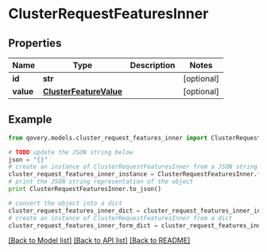 # ClusterRequestFeaturesInner


## Properties
Name | Type | Description | Notes
------------ | ------------- | ------------- | -------------
**id** | **str** |  | [optional] 
**value** | [**ClusterFeatureValue**](ClusterFeatureValue.md) |  | [optional] 

## Example

```python
from qovery.models.cluster_request_features_inner import ClusterRequestFeaturesInner

# TODO update the JSON string below
json = "{}"
# create an instance of ClusterRequestFeaturesInner from a JSON string
cluster_request_features_inner_instance = ClusterRequestFeaturesInner.from_json(json)
# print the JSON string representation of the object
print ClusterRequestFeaturesInner.to_json()

# convert the object into a dict
cluster_request_features_inner_dict = cluster_request_features_inner_instance.to_dict()
# create an instance of ClusterRequestFeaturesInner from a dict
cluster_request_features_inner_form_dict = cluster_request_features_inner.from_dict(cluster_request_features_inner_dict)
```
[[Back to Model list]](../README.md#documentation-for-models) [[Back to API list]](../README.md#documentation-for-api-endpoints) [[Back to README]](../README.md)


